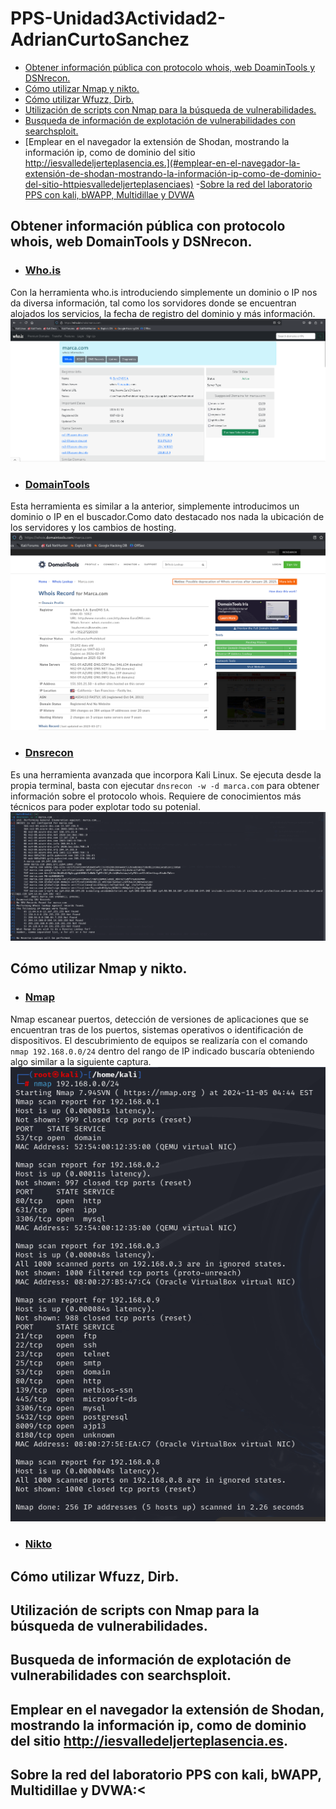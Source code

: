 # PPS-Unidad3Actividad2-AdrianCurtoSanchez

- [Obtener información pública con protocolo whois, web DoaminTools y DSNrecon.](#obtener-información-pública-con-protocolo-whois-web-doamintools-y-dsnrecon)
- [Cómo utilizar Nmap y nikto.](#cómo-utilizar-nmap-y-nikto)
- [Cómo utilizar Wfuzz, Dirb.](#cómo-utilizar-wfuzz-dirb)
- [Utilización de scripts con Nmap para la búsqueda de vulnerabilidades.](#utilización-de-scripts-con-nmap-para-la-búsqueda-de-vulnerabilidades)
- [Busqueda de información de explotación de vulnerabilidades con searchsploit.](#busqueda-de-información-de-explotación-de-vulnerabilidades-con-searchsploit)
- [Emplear en el navegador la extensión de Shodan, mostrando la información ip, como de dominio del sitio http://iesvalledeljerteplasencia.es.](#emplear-en-el-navegador-la-extensión-de-shodan-mostrando-la-información-ip-como-de-dominio-del-sitio-httpiesvalledeljerteplasenciaes)
-[Sobre la red del laboratorio PPS con kali, bWAPP, Multidillae y DVWA](#sobre-la-red-del-laboratorio-pps-con-kali-bwapp-multidillae-y-dvwa)


## Obtener información pública con protocolo whois, web DomainTools y DSNrecon.

- ### [Who.is](https://who.is/)

Con la herramienta who.is introduciendo simplemente un dominio o IP nos da diversa información, tal como los sorvidores donde se encuentran alojados los servicios, la fecha de registro del dominio y más información.
![Whois marca](images/whois-marca.png)

- ### [DomainTools](https://whois.domaintools.com/)

Esta herramienta es similar a la anterior, simplemente introducimos un dominio o IP en el buscador.Como dato destacado nos nada la ubicación de los servidores y los cambios de hosting.
![DomainTools marca](images/domaintools-marca.png)

- ### [Dnsrecon](https://www.kali.org/tools/dnsrecon/)

Es una herramienta avanzada que incorpora Kali Linux. Se ejecuta desde la propia terminal, basta con ejecutar `dnsrecon -w -d marca.com` para obtener información sobre el protocolo whois. Requiere de conocimientos más técnicos para poder explotar todo su potenial.
![DNSrecon marca](images/dnsrecon-marca.png)

## Cómo utilizar Nmap y nikto.

- ### [Nmap](https://www.kali.org/tools/nmap/)
Nmap escanear puertos, detección de versiones de aplicaciones que se encuentran tras de los puertos, sistemas operativos o identificación de dispositivos.
El descubrimiento de equipos se realizaría con el comando `nmap 192.168.0.0/24` dentro del rango de IP indicado buscaría obteniendo algo similar a la siguiente captura.
![Nmap netscan](images/nmap-netscan.png)



- ### [Nikto](https://www.kali.org/tools/nikto/)


## Cómo utilizar Wfuzz, Dirb.

## Utilización de scripts con Nmap para la búsqueda de vulnerabilidades.

## Busqueda de información de explotación de vulnerabilidades con searchsploit.

## Emplear en el navegador la extensión de Shodan, mostrando la información ip, como de dominio del sitio http://iesvalledeljerteplasencia.es.

## Sobre la red del laboratorio PPS con kali, bWAPP, Multidillae y DVWA:< 